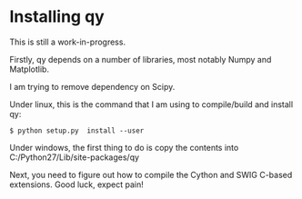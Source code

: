 
Installing qy
=============

This is still a work-in-progress.

Firstly, qy depends on a number of libraries, most notably Numpy and Matplotlib.

I am trying to remove dependency on Scipy.

Under linux, this is the command that I am using to compile/build and install qy:

    $ python setup.py  install --user

Under windows, the first thing to do is copy the contents into C:/Python27/Lib/site-packages/qy

Next, you need to figure out how to compile the Cython and SWIG C-based extensions. Good luck, expect pain!
